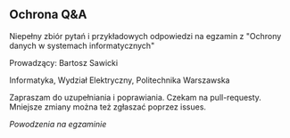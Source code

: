 ## Ochrona Q&amp;A

Niepełny zbiór pytań i przykładowych odpowiedzi na egzamin z "Ochrony danych w systemach informatycznych"

Prowadzący: Bartosz Sawicki

Informatyka, Wydział Elektryczny, Politechnika Warszawska

Zapraszam do uzupełniania i poprawiania. Czekam na pull-requesty. Mniejsze zmiany można też zgłaszać poprzez issues.

*Powodzenia na egzaminie*
